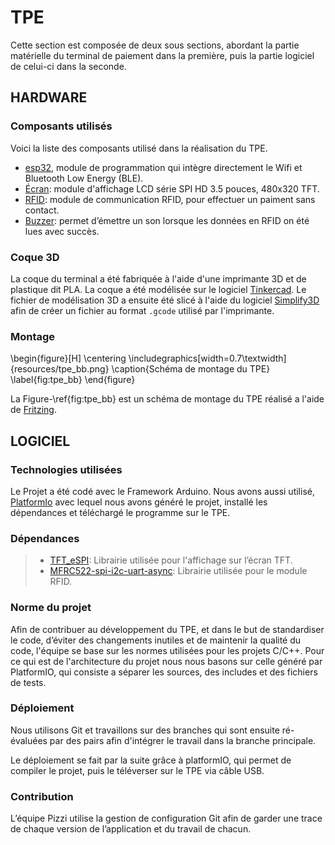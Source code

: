 # TPE

Cette section est composée de deux sous sections, abordant la partie matérielle du terminal de paiement dans la première, puis la partie logiciel de celui-ci dans la seconde.

## HARDWARE

### Composants utilisés

Voici la liste des composants utilisé dans la réalisation du TPE.

  - [esp32](https://www.espressif.com/en/products/socs/esp32), module de programmation qui intègre directement le Wifi et Bluetooth Low Energy (BLE).
  - [Écran](https://fr.aliexpress.com/item/1005001999296476.html?spm=a2g0o.productlist.0.0.6a9580d2zZOAoY&algo_pvid=4948553b-13dc-44af-ba77-a004d1cad1a7&algo_exp_id=4948553b-13dc-44af-ba77-a004d1cad1a7-0&pdp_ext_f=%7B%22sku_id%22%3A%2212000018365356571%22%7D&pdp_npi=2%40dis%21EUR%219.53%218.58%21%21%21%21%21%402100bddd16705076985542768ebb9d%2112000018365356571%21sea&curPageLogUid=HsVstVVf9EIC): module d'affichage LCD série SPI HD 3.5 pouces, 480x320 TFT.
  - [RFID](https://www.amazon.fr/AZDelivery-lecteur-Arduino-Raspberry-d%C3%A9marrage/dp/B074S8MRQ7/ref=sr_1_1_sspa?keywords=Arduino+Rfid&qid=1670507863&sr=8-1-spons&sp_csd=d2lkZ2V0TmFtZT1zcF9hdGY&psc=1&smid=A1X7QLRQH87QA3): module de communication RFID, pour effectuer un paiment sans contact.
  - [Buzzer](https://www.amazon.fr/AZDelivery-KY-006-dalarme-Arduino-compris/dp/B089QHLRSG/ref=sr_1_1_sspa?__mk_fr_FR=%C3%85M%C3%85%C5%BD%C3%95%C3%91&crid=4U33JS1R58CS&keywords=Arduino+buzzer&qid=1670508056&sprefix=arduino+buzzer%2Caps%2C111&sr=8-1-spons&sp_csd=d2lkZ2V0TmFtZT1zcF9hdGY&psc=1&smid=A1X7QLRQH87QA3): permet d’émettre un son lorsque les données en RFID on été lues avec succès.

### Coque 3D

La coque du terminal a été fabriquée à l'aide d'une imprimante 3D et de plastique dit PLA. La coque a été modélisée sur le logiciel [Tinkercad](https://www.tinkercad.com/). Le fichier de modélisation 3D a ensuite été slicé à l'aide du logiciel [Simplify3D](https://www.simplify3d.com/) afin de créer un fichier au format `.gcode` utilisé par l'imprimante.

### Montage

\begin{figure}[H]
\centering
\includegraphics[width=0.7\textwidth]{resources/tpe_bb.png}
\caption{Schéma de montage du TPE}
\label{fig:tpe_bb}
\end{figure}

La Figure-\ref{fig:tpe_bb} est un schéma de montage du TPE réalisé a l'aide de [Fritzing](https://fritzing.org/).

## LOGICIEL

### Technologies utilisées

Le Projet a été codé avec le Framework Arduino. Nous avons aussi utilisé, [PlatformIo](https://platformio.org/) avec lequel nous avons généré le projet, installé les dépendances et téléchargé le programme sur le TPE.

### Dépendances

> - [TFT_eSPI](https://github.com/Bodmer/TFT_eSPI?utm_source=platformio&utm_medium=piohome): Librairie utilisée pour l'affichage sur l’écran TFT.
> - [MFRC522-spi-i2c-uart-async](https://github.com/makerspaceleiden/rfid?utm_source=platformio&utm_medium=piohome): Librairie utilisée pour le module RFID.

### Norme du projet

Afin de contribuer au développement du TPE, et dans le but de standardiser le code, d’éviter des changements inutiles et de maintenir la qualité du code, l'équipe se base sur les normes utilisées pour les projets C/C++. Pour ce qui est de l'architecture du projet nous nous basons sur celle généré par PlatformIO, qui consiste a séparer les sources, des includes et des fichiers de tests.

### Déploiement

Nous utilisons Git et travaillons sur des branches qui sont ensuite ré-évaluées par des pairs afin d'intégrer le travail dans la branche principale.

Le déploiement se fait par la suite grâce à platformIO, qui permet de compiler le projet, puis le téléverser sur le TPE via câble USB.

### Contribution

L’équipe Pizzi utilise la gestion de configuration Git afin de garder une trace de chaque version de l’application et du travail de chacun.

